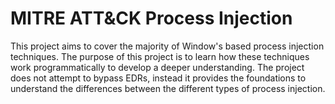 # MITRE ATT&CK Process Injection
This project aims to cover the majority of Window's based process injection techniques. The purpose of this project is to learn how these techniques work programmatically to develop a deeper understanding. The project does not attempt to bypass EDRs, instead it provides the foundations to understand the differences between the different types of process injection. 
